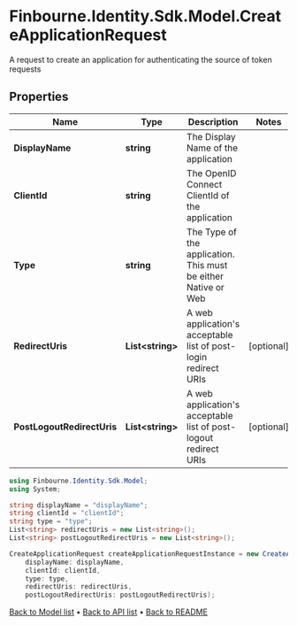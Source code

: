 # Finbourne.Identity.Sdk.Model.CreateApplicationRequest
A request to create an application for authenticating the source of token requests

## Properties

Name | Type | Description | Notes
------------ | ------------- | ------------- | -------------
**DisplayName** | **string** | The Display Name of the application | 
**ClientId** | **string** | The OpenID Connect ClientId of the application | 
**Type** | **string** | The Type of the application. This must be either Native or Web | 
**RedirectUris** | **List&lt;string&gt;** | A web application&#39;s acceptable list of post-login redirect URIs | [optional] 
**PostLogoutRedirectUris** | **List&lt;string&gt;** | A web application&#39;s acceptable list of post-logout redirect URIs | [optional] 

```csharp
using Finbourne.Identity.Sdk.Model;
using System;

string displayName = "displayName";
string clientId = "clientId";
string type = "type";
List<string> redirectUris = new List<string>();
List<string> postLogoutRedirectUris = new List<string>();

CreateApplicationRequest createApplicationRequestInstance = new CreateApplicationRequest(
    displayName: displayName,
    clientId: clientId,
    type: type,
    redirectUris: redirectUris,
    postLogoutRedirectUris: postLogoutRedirectUris);
```

[Back to Model list](../README.md#documentation-for-models) &#8226; [Back to API list](../README.md#documentation-for-api-endpoints) &#8226; [Back to README](../README.md)

